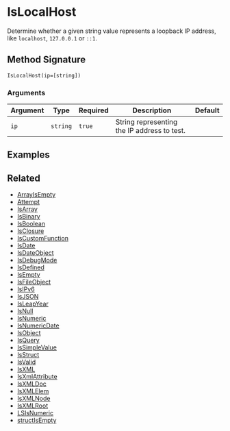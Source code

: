 # IsLocalHost

Determine whether a given string value represents a loopback IP address, like `localhost`, `127.0.0.1` or `::1`.

## Method Signature

```
IsLocalHost(ip=[string])
```

### Arguments

| Argument | Type     | Required | Description                                 | Default |
| -------- | -------- | -------- | ------------------------------------------- | ------- |
| `ip`     | `string` | `true`   | String representing the IP address to test. |         |

## Examples

## Related

* [ArrayIsEmpty](arrayisempty.md)
* [Attempt](attempt.md)
* [IsArray](isarray.md)
* [IsBinary](isbinary.md)
* [IsBoolean](isboolean.md)
* [IsClosure](isclosure.md)
* [IsCustomFunction](iscustomfunction.md)
* [IsDate](isdate.md)
* [IsDateObject](isdateobject.md)
* [IsDebugMode](isdebugmode.md)
* [IsDefined](isdefined.md)
* [IsEmpty](isempty.md)
* [IsFileObject](isfileobject.md)
* [IsIPv6](isipv6.md)
* [IsJSON](isjson.md)
* [IsLeapYear](isleapyear.md)
* [IsNull](isnull.md)
* [IsNumeric](isnumeric.md)
* [IsNumericDate](isnumericdate.md)
* [IsObject](isobject.md)
* [IsQuery](isquery.md)
* [IsSimpleValue](issimplevalue.md)
* [IsStruct](isstruct.md)
* [IsValid](isvalid.md)
* [IsXML](isxml.md)
* [IsXmlAttribute](isxmlattribute.md)
* [IsXMLDoc](isxmldoc.md)
* [IsXMLElem](isxmlelem.md)
* [IsXMLNode](isxmlnode.md)
* [IsXMLRoot](isxmlroot.md)
* [LSIsNumeric](lsisnumeric.md)
* [structIsEmpty](structisempty.md)
